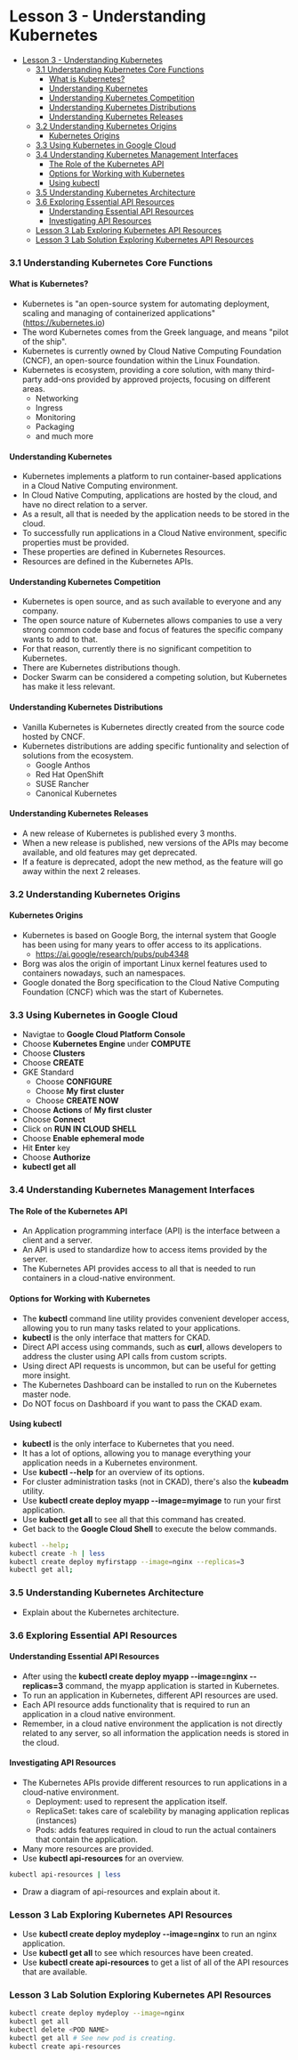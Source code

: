 # Lesson 3 - Understanding Kubernetes

- [Lesson 3 - Understanding Kubernetes](#lesson-3---understanding-kubernetes)
    - [3.1 Understanding Kubernetes Core Functions](#31-understanding-kubernetes-core-functions)
      - [What is Kubernetes?](#what-is-kubernetes)
      - [Understanding Kubernetes](#understanding-kubernetes)
      - [Understanding Kubernetes Competition](#understanding-kubernetes-competition)
      - [Understanding Kubernetes Distributions](#understanding-kubernetes-distributions)
      - [Understanding Kubernetes Releases](#understanding-kubernetes-releases)
    - [3.2 Understanding Kubernetes Origins](#32-understanding-kubernetes-origins)
      - [Kubernetes Origins](#kubernetes-origins)
    - [3.3 Using Kubernetes in Google Cloud](#33-using-kubernetes-in-google-cloud)
    - [3.4 Understanding Kubernetes Management Interfaces](#34-understanding-kubernetes-management-interfaces)
      - [The Role of the Kubernetes API](#the-role-of-the-kubernetes-api)
      - [Options for Working with Kubernetes](#options-for-working-with-kubernetes)
      - [Using kubectl](#using-kubectl)
    - [3.5 Understanding Kubernetes Architecture](#35-understanding-kubernetes-architecture)
    - [3.6 Exploring Essential API Resources](#36-exploring-essential-api-resources)
      - [Understanding Essential API Resources](#understanding-essential-api-resources)
      - [Investigating API Resources](#investigating-api-resources)
    - [Lesson 3 Lab Exploring Kubernetes API Resources](#lesson-3-lab-exploring-kubernetes-api-resources)
    - [Lesson 3 Lab Solution Exploring Kubernetes API Resources](#lesson-3-lab-solution-exploring-kubernetes-api-resources)

### 3.1 Understanding Kubernetes Core Functions

#### What is Kubernetes?

- Kubernetes is "an open-source system for automating deployment, scaling and managing of containerized applications" (https://kubernetes.io)
- The word Kubernetes comes from the Greek language, and means "pilot of the ship".
- Kubernetes is currently owned by Cloud Native Computing Foundation (CNCF), an open-source foundation within the Linux Foundation.
- Kubernetes is ecosystem, providing a core solution, with many third-party add-ons provided by approved projects, focusing on different areas.
  - Networking
  - Ingress
  - Monitoring
  - Packaging
  - and much more

#### Understanding Kubernetes

- Kubernetes implements a platform to run container-based applications in a Cloud Native Computing environment.
- In Cloud Native Computing, applications are hosted by the cloud, and have no direct relation to a server.
- As a result, all that is needed by the application needs to be stored in the cloud.
- To successfully run applications in a Cloud Native environment, specific properties must be provided.
- These properties are defined in Kubernetes Resources.
- Resources are defined in the Kubernetes APIs.

#### Understanding Kubernetes Competition

- Kubernetes is open source, and as such available to everyone and any company.
- The open source nature of Kubernetes allows companies to use a very strong common code base and focus of features the specific company wants to add to that.
- For that reason, currently there is no significant competition to Kubernetes.
- There are Kubernetes distributions though.
- Docker Swarm can be considered a competing solution, but Kubernetes has make it less relevant.

#### Understanding Kubernetes Distributions

- Vanilla Kubernetes is Kubernetes directly created from the source code hosted by CNCF.
- Kubernetes distributions are adding specific funtionality and selection of solutions from the ecosystem.
  - Google Anthos
  - Red Hat OpenShift
  - SUSE Rancher
  - Canonical Kubernetes

#### Understanding Kubernetes Releases

- A new release of Kubernetes is published every 3 months.
- When a new release is published, new versions of the APIs may become available, and old features may get deprecated.
- If a feature is deprecated, adopt the new method, as the feature will go away within the next 2 releases.

### 3.2 Understanding Kubernetes Origins

#### Kubernetes Origins

- Kubernetes is based on Google Borg, the internal system that Google has been using for many years to offer access to its applications.
  - https://ai.google/research/pubs/pub4348
- Borg was alos the origin of important Linux kernel features used to containers nowadays, such an namespaces.
- Google donated the Borg specification to the Cloud Native Computing Foundation (CNCF) which was the start of Kubernetes.

### 3.3 Using Kubernetes in Google Cloud

- Navigtae to **Google Cloud Platform Console**
- Choose **Kubernetes Engine** under **COMPUTE**
- Choose **Clusters**
- Choose **CREATE**
- GKE Standard 
  - Choose **CONFIGURE**
  - Choose **My first cluster**
  - Choose **CREATE NOW**
- Choose **Actions** of **My first cluster**
- Choose **Connect**
- Click on **RUN IN CLOUD SHELL**
- Choose **Enable ephemeral mode**
- Hit **Enter** key
- Choose **Authorize**
- **kubectl get all**

### 3.4 Understanding Kubernetes Management Interfaces

#### The Role of the Kubernetes API

- An Application programming interface (API) is the interface between a client and a server.
- An API is used to standardize how to access items provided by the server.
- The Kubernetes API provides access to all that is needed to run containers in a cloud-native environment.

#### Options for Working with Kubernetes

- The **kubectl** command line utility provides convenient developer access, allowing you to run many tasks related to your applications.
- **kubectl** is the only interface that matters for CKAD.
- Direct API access using commands, such as **curl**, allows developers to address the cluster using API calls from custom scripts.
- Using direct API requests is uncommon, but can be useful for getting more insight.
- The Kubernetes Dashboard can be installed to run on the Kubernetes master node.
- Do NOT focus on Dashboard if you want to pass the CKAD exam.

#### Using kubectl

- **kubectl** is the only interface to Kubernetes that you need.
- It has a lot of options, allowing you to manage everything your application needs in a Kubernetes environment.
- Use **kubectl --help** for an overview of its options.
- For cluster administration tasks (not in CKAD), there's also the **kubeadm** utility.
- Use **kubectl create deploy myapp --image=myimage** to run your first application.
- Use **kubectl get all** to see all that this command has created.
- Get back to the **Google Cloud Shell** to execute the below commands.
```bash
kubectl --help;
kubectl create -h | less
kubectl create deploy myfirstapp --image=nginx --replicas=3
kubectl get all;
``` 

### 3.5 Understanding Kubernetes Architecture

- Explain about the Kubernetes architecture.

### 3.6 Exploring Essential API Resources

#### Understanding Essential API Resources

- After using the **kubectl create deploy myapp --image=nginx --replicas=3** command, the myapp application is started in Kubernetes.
- To run an application in Kubernetes, different API resources are used.
- Each API resource adds functionality that is required to run an application in a cloud native environment.
- Remember, in a cloud native environment the application is not directly related to any server, so all information the application needs is stored in the cloud.

#### Investigating API Resources

- The Kubernetes APIs provide different resources to run applications in a cloud-native environment.
  - Deployment: used to represent the application itself.
  - ReplicaSet: takes care of scalebility by managing application replicas (instances)
  - Pods: adds features required in cloud to run the actual containers that contain the application.
- Many more resources are provided.
- Use **kubectl api-resources** for an overview.
```bash
kubectl api-resources | less
```
- Draw a diagram of api-resources and explain about it.

### Lesson 3 Lab Exploring Kubernetes API Resources

- Use **kubectl create deploy mydeploy --image=nginx** to run an nginx application.
- Use **kubectl get all** to see which resources have been created.
- Use **kubectl create api-resources** to get a list of all of the API resources that are available.

### Lesson 3 Lab Solution Exploring Kubernetes API Resources

```bash
kubectl create deploy mydeploy --image=nginx
kubectl get all
kubectl delete <POD NAME>
kubectl get all # See new pod is creating.
kubectl create api-resources
```

